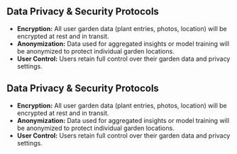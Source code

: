 ## Data Privacy & Security Protocols
- **Encryption:** All user garden data (plant entries, photos, location) will be encrypted at rest and in transit.
- **Anonymization:** Data used for aggregated insights or model training will be anonymized to protect individual garden locations.
- **User Control:** Users retain full control over their garden data and privacy settings.
## Data Privacy & Security Protocols
- **Encryption:** All user garden data (plant entries, photos, location) will be encrypted at rest and in transit.
- **Anonymization:** Data used for aggregated insights or model training will be anonymized to protect individual garden locations.
- **User Control:** Users retain full control over their garden data and privacy settings.
